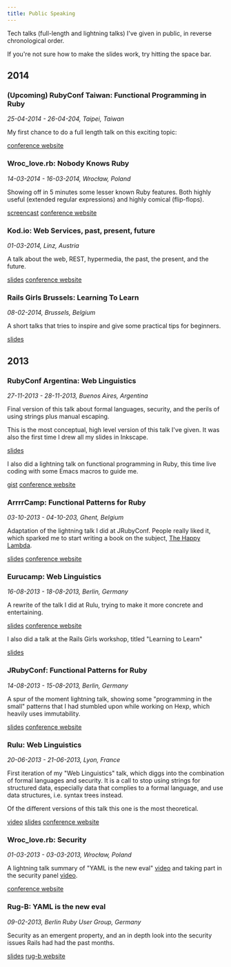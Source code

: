 ```yaml
---
title: Public Speaking
---
```


Tech talks (full-length and lightning talks) I've given in public, in reverse chronological order.

If you're not sure how to make the slides work, try hitting the space bar.

## 2014

### (Upcoming) RubyConf Taiwan: Functional Programming in Ruby

_25-04-2014 - 26-04-204, Taipei, Taiwan_

My first chance to do a full length talk on this exciting topic:

[conference website](http://rubyconf.tw/2014/)

### Wroc_love.rb: Nobody Knows Ruby

_14-03-2014 - 16-03-2014, Wrocław, Poland_

Showing off in 5 minutes some lesser known Ruby features. Both highly useful (extended regular expressions) and highly comical (flip-flops).

[screencast](https://www.youtube.com/watch?v=72AAZiTES_0)
[conference website](http://wrocloverb.com/)

### Kod.io: Web Services, past, present, future

_01-03-2014, Linz, Austria_

A talk about the web, REST, hypermedia, the past, the present, and the future.

[slides](http://arnebrasseur.net/talks/kodio2014/)
[conference website](http://linz.kod.io/)

### Rails Girls Brussels: Learning To Learn

_08-02-2014, Brussels, Belgium_

A short talks that tries to inspire and give some practical tips for beginners.

[slides](http://arnebrasseur.net/talks/railsgirlsbrussels2014/)

## 2013

### RubyConf Argentina: Web Linguistics

_27-11-2013 - 28-11-2013, Buenos Aires, Argentina_

Final version of this talk about formal languages, security, and the perils of using strings plus manual escaping.

This is the most conceptual, high level version of this talk I've given. It was also the first time I drew all my slides in Inkscape.

[slides](http://arnebrasseur.net/talks/rubyconfar2013/)

I also did a lightning talk on functional programming in Ruby, this time live coding with some Emacs macros to guide me.

[gist](https://gist.github.com/plexus/7695852)
[conference website](http://rubyconfargentina.org/en)

### ArrrrCamp: Functional Patterns for Ruby

_03-10-2013 - 04-10-203, Ghent, Belgium_

Adaptation of the lightning talk I did at JRubyConf. People really liked it, which sparked me to start writing a book on the subject, [The Happy Lambda](https://leanpub.com/happylambda).

[slides](http://arnebrasseur.net/talks/arrrrcamp2013/functional_ruby.html)
[conference website](http://2013.arrrrcamp.be/)

### Eurucamp: Web Linguistics

_16-08-2013 - 18-08-2013, Berlin, Germany_

A rewrite of the talk I did at Rulu, trying to make it more concrete and entertaining.

[slides](http://arnebrasseur.net/talks/eurucamp2013/)
[conference website](http://2013.eurucamp.org/)

I also did a talk at the Rails Girls workshop, titled "Learning to Learn"

[slides](http://arnebrasseur.net/talks/eurucamp2013/learn_to_learn.html)

### JRubyConf: Functional Patterns for Ruby

_14-08-2013 - 15-08-2013, Berlin, Germany_

A spur of the moment lightning talk, showing some "programming in the small" patterns that I had stumbled upon while working on Hexp, which heavily uses immutability.

[slides](http://arnebrasseur.net/talks/eurucamp2013/functional_ruby.html)
[conference website](http://2013.jrubyconf.eu/)

### Rulu: Web Linguistics

_20-06-2013 - 21-06-2013, Lyon, France_

First iteration of my "Web Linguistics" talk, which diggs into the combination of formal languages and security. It is a call to stop using strings for structured data, especially data that complies to a formal language, and use data structures, i.e. syntax trees instead.

Of the different versions of this talk this one is the most theoretical.

[video](http://www.youtube.com/watch?v=1B4wWQAiDFA)
[slides](http://arnebrasseur.net/talks/rulu2013/#/step-1)
[conference website](http://2013.rulu.eu/)

### Wroc_love.rb: Security

_01-03-2013 - 03-03-2013, Wrocław, Poland_

A lightning talk summary of "YAML is the new eval" [video](http://youtu.be/VO4tM5RcUlc?t=30m12s) and taking part in the security panel [video](http://www.youtube.com/watch?v=cqYKd6jPXKM).

[conference website](http://2013.wrocloverb.com/)

### Rug-B: YAML is the new eval

_09-02-2013, Berlin Ruby User Group, Germany_

Security as an emergent property, and an in depth look into the security issues Rails had had the past months.

[slides](http://www.slideshare.net/arnebrasseur/yaml-is-the-new-eval)
[rug-b website](http://www.rug-b.de/)